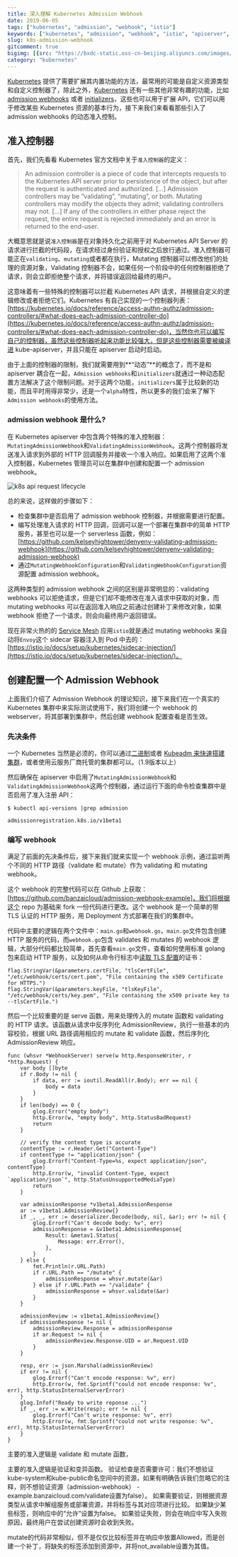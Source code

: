 ```yaml
---
title: 深入理解 Kubernetes Admission Webhook
date: 2019-06-05
tags: ["kubernetes", "admission", "webhook", "istio"]
keywords: ["kubernetes", "admission", "webhook", "istio", "apiserver", "准入控制", "Envoy", "Pod"]
slug: k8s-admission-webhook
gitcomment: true
bigimg: [{src: "https://bxdc-static.oss-cn-beijing.aliyuncs.com/images/photo-1559657693-e816ff3bd9af.jpeg", desc: "https://unsplash.com/photos/flfhAlEwDq4"}]
category: "kubernetes"
---
```


[Kubernetes](/tags/kubernetes/) 提供了需要扩展其内置功能的方法，最常用的可能是自定义资源类型和自定义控制器了，除此之外，[Kubernetes](/tags/kubernetes/) 还有一些其他非常有趣的功能，比如 [admission webhooks](https://kubernetes.io/docs/reference/access-authn-authz/extensible-admission-controllers/#admission-webhooks) 或者 [initializers](https://kubernetes.io/docs/reference/access-authn-authz/extensible-admission-controllers/#initializers)，这些也可以用于扩展 API，它们可以用于修改某些 Kubernetes 资源的基本行为，接下来我们来看看那些引入了 admission webhooks 的动态准入控制。

<!--more-->

## 准入控制器
首先，我们先看看 Kubernetes 官方文档中关于`准入控制器`的定义：

> An admission controller is a piece of code that intercepts requests to the Kubernetes API server prior to persistence of the object, but after the request is authenticated and authorized. […] Admission controllers may be “validating”, “mutating”, or both. Mutating controllers may modify the objects they admit; validating controllers may not. […] If any of the controllers in either phase reject the request, the entire request is rejected immediately and an error is returned to the end-user.

大概意思就是说`准入控制器`是在对象持久化之前用于对 Kubernetes API Server 的请求进行拦截的代码段，在请求经过身份验证和授权之后放行通过。准入控制器可能正在`validating`、`mutating`或者都在执行，Mutating 控制器可以修改他们的处理的资源对象，Validating 控制器不会，如果任何一个阶段中的任何控制器拒绝了请求，则会立即拒绝整个请求，并将错误返回给最终的用户。

这意味着有一些特殊的控制器可以拦截 Kubernetes API 请求，并根据自定义的逻辑修改或者拒绝它们。Kubernetes 有自己实现的一个控制器列表：[https://kubernetes.io/docs/reference/access-authn-authz/admission-controllers/#what-does-each-admission-controller-do](https://kubernetes.io/docs/reference/access-authn-authz/admission-controllers/#what-does-each-admission-controller-do)，当然你也可以编写自己的控制器，虽然这些控制器听起来功能比较强大，但是这些控制器需要被编译进 kube-apiserver，并且只能在 apiserver 启动时启动。

由于上面的控制器的限制，我们就需要用到**“动态”**的概念了，而不是和 apiserver 耦合在一起，`Admission webhooks`和`initializers`就通过一种动态配置方法解决了这个限制问题。对于这两个功能，`initializers`属于比较新的功能，而且平时用得非常少，还是一个`alpha`特性，所以更多的我们会来了解下`Admission webhooks`的使用方法。

### admission webhook 是什么?
在 Kubernetes apiserver 中包含两个特殊的准入控制器：`MutatingAdmissionWebhook`和`ValidatingAdmissionWebhook`。这两个控制器将发送准入请求到外部的 HTTP 回调服务并接收一个准入响应。如果启用了这两个准入控制器，Kubernetes 管理员可以在集群中创建和配置一个 admission webhook。

![k8s api request lifecycle](https://bxdc-static.oss-cn-beijing.aliyuncs.com/images/k8s-api-request-lifecycle.png)


总的来说，这样做的步骤如下：

* 检查集群中是否启用了 admission webhook 控制器，并根据需要进行配置。
* 编写处理准入请求的 HTTP 回调，回调可以是一个部署在集群中的简单 HTTP 服务，甚至也可以是一个 serverless 函数，例如：[https://github.com/kelseyhightower/denyenv-validating-admission-webhook](https://github.com/kelseyhightower/denyenv-validating-admission-webhook)
* 通过`MutatingWebhookConfiguration`和`ValidatingWebhookConfiguration`资源配置 admission webhook。

这两种类型的 admission webhook 之间的区别是非常明显的：validating webhooks 可以拒绝请求，但是它们却不能修改在准入请求中获取的对象，而 mutating webhooks 可以在返回准入响应之前通过创建补丁来修改对象，如果 webhook 拒绝了一个请求，则会向最终用户返回错误。

现在非常火热的的 [Service Mesh](/post/what-is-service-mesh/) 应用`istio`就是通过 mutating webhooks 来自动将`Envoy`这个 sidecar 容器注入到 Pod 中去的：[https://istio.io/docs/setup/kubernetes/sidecar-injection/](https://istio.io/docs/setup/kubernetes/sidecar-injection/)。


## 创建配置一个 Admission Webhook
上面我们介绍了 Admission Webhook 的理论知识，接下来我们在一个真实的 Kubernetes 集群中来实际测试使用下，我们将创建一个 webhook 的 webserver，将其部署到集群中，然后创建 webhook 配置查看是否生效。

### 先决条件
一个 Kubernetes 当然是必须的，你可以通过[二进制](/post/manual-install-high-available-kubernetes-cluster/)或者 [Kubeadm 来快速搭建集群](/post/use-kubeadm-install-kubernetes-1.10/)，或者使用云服务厂商托管的集群都可以。（1.9版本以上）

然后确保在 apiserver 中启用了`MutatingAdmissionWebhook`和`ValidatingAdmissionWebhook`这两个控制器，通过运行下面的命令检查集群中是否启用了准入注册 API：
```shell
$ kubectl api-versions |grep admission

admissionregistration.k8s.io/v1beta1
```

### 编写 webhook
满足了前面的先决条件后，接下来我们就来实现一个 webhook 示例，通过监听两个不同的 HTTP 路径（validate 和 mutate）作为 validating 和 mutating webhook。

这个 webhook 的完整代码可以在 Github 上获取：[https://github.com/banzaicloud/admission-webhook-example]，我们将根据这个 repo 为基础来 fork 一份代码进行更改。这个 webhook 是一个简单的带 TLS 认证的 HTTP 服务，用 Deployment 方式部署在我们的集群中。

代码中主要的逻辑在两个文件中：`main.go`和`webhook.go`，`main.go`文件包含创建 HTTP 服务的代码，而`webhook.go`包含 validates 和 mutates 的 webhook 逻辑，大部分代码都比较简单，首先查看`main.go`文件，查看如何使用标准 golang 包来启动 HTTP 服务，以及如何从命令行标志中[读取 TLS 配置](https://github.com/banzaicloud/admission-webhook-example/blob/blog/main.go#L21)的证书：

```golang
flag.StringVar(&parameters.certFile, "tlsCertFile", "/etc/webhook/certs/cert.pem", "File containing the x509 Certificate for HTTPS.")
flag.StringVar(&parameters.keyFile, "tlsKeyFile", "/etc/webhook/certs/key.pem", "File containing the x509 private key to --tlsCertFile.")
```

然后一个比较重要的是 serve 函数，用来处理传入的 mutate 函数和 validating 的 HTTP 请求。该函数从请求中反序列化 AdmissionReview，执行一些基本的内容校验，根据 URL 路径调用相应的 mutate 和 validate 函数，然后序列化 AdmissionReview 响应。
```golang
func (whsvr *WebhookServer) serve(w http.ResponseWriter, r *http.Request) {
	var body []byte
	if r.Body != nil {
		if data, err := ioutil.ReadAll(r.Body); err == nil {
			body = data
		}
	}
	if len(body) == 0 {
		glog.Error("empty body")
		http.Error(w, "empty body", http.StatusBadRequest)
		return
	}

	// verify the content type is accurate
	contentType := r.Header.Get("Content-Type")
	if contentType != "application/json" {
		glog.Errorf("Content-Type=%s, expect application/json", contentType)
		http.Error(w, "invalid Content-Type, expect `application/json`", http.StatusUnsupportedMediaType)
		return
	}

	var admissionResponse *v1beta1.AdmissionResponse
	ar := v1beta1.AdmissionReview{}
	if _, _, err := deserializer.Decode(body, nil, &ar); err != nil {
		glog.Errorf("Can't decode body: %v", err)
		admissionResponse = &v1beta1.AdmissionResponse{
			Result: &metav1.Status{
				Message: err.Error(),
			},
		}
	} else {
		fmt.Println(r.URL.Path)
		if r.URL.Path == "/mutate" {
			admissionResponse = whsvr.mutate(&ar)
		} else if r.URL.Path == "/validate" {
			admissionResponse = whsvr.validate(&ar)
		}
	}

	admissionReview := v1beta1.AdmissionReview{}
	if admissionResponse != nil {
		admissionReview.Response = admissionResponse
		if ar.Request != nil {
			admissionReview.Response.UID = ar.Request.UID
		}
	}

	resp, err := json.Marshal(admissionReview)
	if err != nil {
		glog.Errorf("Can't encode response: %v", err)
		http.Error(w, fmt.Sprintf("could not encode response: %v", err), http.StatusInternalServerError)
	}
	glog.Infof("Ready to write reponse ...")
	if _, err := w.Write(resp); err != nil {
		glog.Errorf("Can't write response: %v", err)
		http.Error(w, fmt.Sprintf("could not write response: %v", err), http.StatusInternalServerError)
	}
}
```

主要的准入逻辑是 validate 和 mutate 函数，

主要的准入逻辑是验证和变异函数。 验证检查是否需要许可：我们不想验证kube-system和kube-public命名空间中的资源，如果有明确告诉我们忽略它的注释，则不想验证资源（admission-webhook） -example.banzaicloud.com/validate设置为false）。 如果需要验证，则根据资源类型从请求中解组服务或部署资源，并将标签与其对应项进行比较。 如果缺少某些标签，则响应中的“允许”设置为false。 如果验证失败，则会在响应中写入失败原因，最终用户在尝试创建资源时会收到失败。

mutate的代码非常相似，但不是仅仅比较标签并在响应中放置Allowed，而是创建一个补丁，将缺失的标签添加到资源中，并将not_available设置为其值。
<!--adsense-self-->
